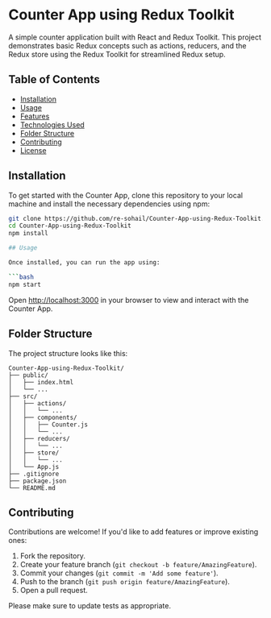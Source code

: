 # Counter App using Redux Toolkit

A simple counter application built with React and Redux Toolkit. This project demonstrates basic Redux concepts such as actions, reducers, and the Redux store using the Redux Toolkit for streamlined Redux setup.

## Table of Contents

- [Installation](#installation)
- [Usage](#usage)
- [Features](#features)
- [Technologies Used](#technologies-used)
- [Folder Structure](#folder-structure)
- [Contributing](#contributing)
- [License](#license)

## Installation

To get started with the Counter App, clone this repository to your local machine and install the necessary dependencies using npm:

```bash
git clone https://github.com/re-sohail/Counter-App-using-Redux-Toolkit.git
cd Counter-App-using-Redux-Toolkit
npm install

## Usage

Once installed, you can run the app using:

```bash
npm start
```

Open [http://localhost:3000](http://localhost:3000) in your browser to view and interact with the Counter App.

## Folder Structure

The project structure looks like this:

```
Counter-App-using-Redux-Toolkit/
├── public/
│   ├── index.html
│   └── ...
├── src/
│   ├── actions/
│   │   └── ...  
│   ├── components/
│   │   ├── Counter.js
│   │   └── ...
│   ├── reducers/
│   │   └── ...
│   ├── store/
│   │   └── ...
│   └── App.js
├── .gitignore
├── package.json
└── README.md
```

## Contributing

Contributions are welcome! If you'd like to add features or improve existing ones:

1. Fork the repository.
2. Create your feature branch (`git checkout -b feature/AmazingFeature`).
3. Commit your changes (`git commit -m 'Add some feature'`).
4. Push to the branch (`git push origin feature/AmazingFeature`).
5. Open a pull request.

Please make sure to update tests as appropriate.
